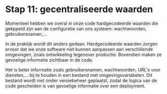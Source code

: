# Stap 11: gecentraliseerde waarden
Momenteel hebben we overal in onze code hardgecodeerde waarden die gekppeld zijn aan de configuratie van ons systeem: wachtwoorden, gebruikersnamen,...

In de praktijk wordt dit anders gedaan. Hardgecodeerde waarden zorgen ervoor dat we onze software niet kunnen aanpassen aan verschillende omgevingen, zoals ontwikkeling tegenover productie. Bovendien maken ze gevoelige informatie zichtbaar in de code.

Het is beter informatie zoals gebruikersnamen, wachtwoorden, URL's voor diensten,... bij te houden in een bestand met omgevingsvariabelen. Dit bestand wordt niet onder versiebeheer geplaatst, zodat de logica van de code gescheiden is van gevoelige informatie over een deployment.
